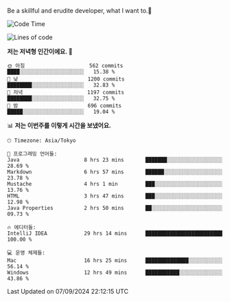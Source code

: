 Be a skillful and erudite developer, what I want to.👶

<!--START_SECTION:waka-->
![Code Time](http://img.shields.io/badge/Code%20Time-1%2C245%20hrs%2027%20mins-blue)

![Lines of code](https://img.shields.io/badge/%EC%A0%80%EB%8A%94%20%EC%97%AC%ED%83%9C%EA%B9%8C%EC%A7%80%20-2.7%20million%20%EC%A4%84%EC%9D%98%20%EC%BD%94%EB%93%9C%EB%A5%BC%20%EC%9E%91%EC%84%B1%ED%96%88%EC%96%B4%EC%9A%94.-blue)

**저는 저녁형 인간이에요. 🦉** 

```text
🌞 아침                     562 commits         ████░░░░░░░░░░░░░░░░░░░░░   15.38 % 
🌆 낮　                     1200 commits        ████████░░░░░░░░░░░░░░░░░   32.83 % 
🌃 저녁                     1197 commits        ████████░░░░░░░░░░░░░░░░░   32.75 % 
🌙 밤　                     696 commits         █████░░░░░░░░░░░░░░░░░░░░   19.04 % 
```


📊 **저는 이번주를 이렇게 시간을 보냈어요.** 

```text
🕑︎ Timezone: Asia/Tokyo

💬 프로그래밍 언어들: 
Java                     8 hrs 23 mins       ███████░░░░░░░░░░░░░░░░░░   28.69 % 
Markdown                 6 hrs 57 mins       ██████░░░░░░░░░░░░░░░░░░░   23.78 % 
Mustache                 4 hrs 1 min         ███░░░░░░░░░░░░░░░░░░░░░░   13.76 % 
HTML                     3 hrs 47 mins       ███░░░░░░░░░░░░░░░░░░░░░░   12.98 % 
Java Properties          2 hrs 50 mins       ██░░░░░░░░░░░░░░░░░░░░░░░   09.73 % 

🔥 에디터들: 
IntelliJ IDEA            29 hrs 14 mins      █████████████████████████   100.00 % 

💻 운영 체제들: 
Mac                      16 hrs 25 mins      ██████████████░░░░░░░░░░░   56.14 % 
Windows                  12 hrs 49 mins      ███████████░░░░░░░░░░░░░░   43.86 % 
```


 Last Updated on 07/09/2024 22:12:15 UTC
<!--END_SECTION:waka-->
